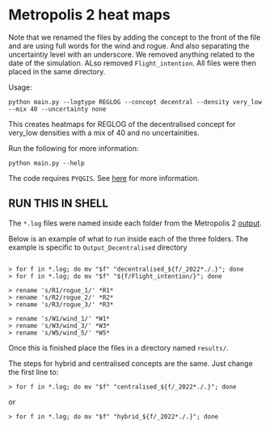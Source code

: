 # Metropolis 2 heat maps

Note that we renamed the files by adding the concept to the front of the file and are using full words for the wind and rogue. And also separating the uncertaintiy level with an underscore. We removed anything related to the date of the simulation. ALso removed ```Flight_intention```.
All files were then placed in the same directory.

Usage:

```shell
python main.py --logtype REGLOG --concept decentral --density very_low --mix 40 --uncertainty none
```
This creates heatmaps for REGLOG of the decentralised concept for very_low densities with a mix of 40 and no uncertainities.

Run the following for more information:

```shell
python main.py --help
```

The code requires ```PYQGIS```. 
See [here](https://github.com/conda-forge/qgis-feedstock) for more information.

## RUN THIS IN SHELL
The ```*.log``` files were named inside each folder from the Metropolis 2 [output](https://data.4tu.nl/articles/dataset/Simulation_dataset_for_research_project_Metropolis_2/19323263).

Below is an example of what to run inside each of the three folders. The example is specific to ```Output_Decentralised``` directory
``` shell

> for f in *.log; do mv "$f" "decentralised_${f/_2022*./.}"; done
> for f in *.log; do mv "$f" "${f/Flight_intention/}"; done

> rename 's/R1/rogue_1/' *R1*
> rename 's/R2/rogue_2/' *R2*
> rename 's/R3/rogue_3/' *R3*

> rename 's/W1/wind_1/' *W1*
> rename 's/W3/wind_3/' *W3*
> rename 's/W5/wind_5/' *W5*
```

Once this is finished place the files in a directory named ```results/```.

The steps for hybrid and centralised concepts are the same. Just change the first line to:

```shell
> for f in *.log; do mv "$f" "centralised_${f/_2022*./.}"; done
```
or

```shell
> for f in *.log; do mv "$f" "hybrid_${f/_2022*./.}"; done
```
